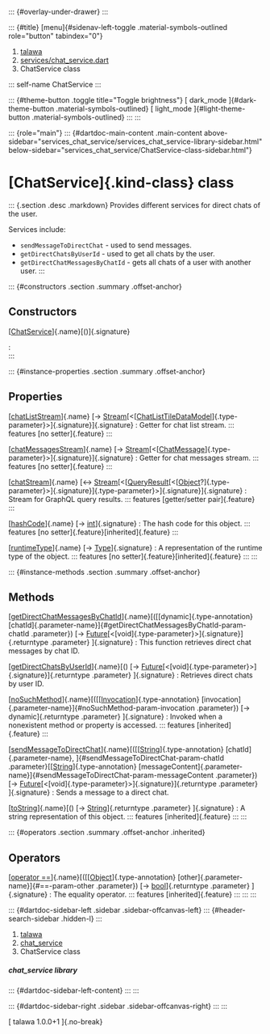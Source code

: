 ::: {#overlay-under-drawer}
:::

::: {#title}
[menu]{#sidenav-left-toggle .material-symbols-outlined role="button"
tabindex="0"}

1.  [talawa](../index.html)
2.  [services/chat_service.dart](../services_chat_service/)
3.  ChatService class

::: self-name
ChatService
:::

::: {#theme-button .toggle title="Toggle brightness"}
[ dark_mode ]{#dark-theme-button .material-symbols-outlined} [
light_mode ]{#light-theme-button .material-symbols-outlined}
:::
:::

::: {role="main"}
::: {#dartdoc-main-content .main-content above-sidebar="services_chat_service/services_chat_service-library-sidebar.html" below-sidebar="services_chat_service/ChatService-class-sidebar.html"}
<div>

# [ChatService]{.kind-class} class

</div>

::: {.section .desc .markdown}
Provides different services for direct chats of the user.

Services include:

-   `sendMessageToDirectChat` - used to send messages.
-   `getDirectChatsByUserId` - used to get all chats by the user.
-   `getDirectChatMessagesByChatId` - gets all chats of a user with
    another user.
:::

::: {#constructors .section .summary .offset-anchor}
## Constructors

[[ChatService](../services_chat_service/ChatService/ChatService.html)]{.name}[()]{.signature}

:   
:::

::: {#instance-properties .section .summary .offset-anchor}
## Properties

[[chatListStream](../services_chat_service/ChatService/chatListStream.html)]{.name} [→ [Stream](https://api.flutter.dev/flutter/dart-core/Stream-class.html)[\<[[ChatListTileDataModel](../models_chats_chat_list_tile_data_model/ChatListTileDataModel-class.html)]{.type-parameter}\>]{.signature}]{.signature}
:   Getter for chat list stream.
    ::: features
    [no setter]{.feature}
    :::

[[chatMessagesStream](../services_chat_service/ChatService/chatMessagesStream.html)]{.name} [→ [Stream](https://api.flutter.dev/flutter/dart-core/Stream-class.html)[\<[[ChatMessage](../models_chats_chat_message/ChatMessage-class.html)]{.type-parameter}\>]{.signature}]{.signature}
:   Getter for chat messages stream.
    ::: features
    [no setter]{.feature}
    :::

[[chatStream](../services_chat_service/ChatService/chatStream.html)]{.name} [↔ [Stream](https://api.flutter.dev/flutter/dart-core/Stream-class.html)[\<[[QueryResult](https://pub.dev/documentation/graphql/5.2.0-beta.9/graphql/QueryResult-class.html)[\<[[Object](https://api.flutter.dev/flutter/dart-core/Object-class.html)?]{.type-parameter}\>]{.signature}]{.type-parameter}\>]{.signature}]{.signature}
:   Stream for GraphQL query results.
    ::: features
    [getter/setter pair]{.feature}
    :::

[[hashCode](https://api.flutter.dev/flutter/dart-core/Object/hashCode.html)]{.name} [→ [int](https://api.flutter.dev/flutter/dart-core/int-class.html)]{.signature}
:   The hash code for this object.
    ::: features
    [no setter]{.feature}[inherited]{.feature}
    :::

[[runtimeType](https://api.flutter.dev/flutter/dart-core/Object/runtimeType.html)]{.name} [→ [Type](https://api.flutter.dev/flutter/dart-core/Type-class.html)]{.signature}
:   A representation of the runtime type of the object.
    ::: features
    [no setter]{.feature}[inherited]{.feature}
    :::
:::

::: {#instance-methods .section .summary .offset-anchor}
## Methods

[[getDirectChatMessagesByChatId](../services_chat_service/ChatService/getDirectChatMessagesByChatId.html)]{.name}[([[dynamic]{.type-annotation} [chatId]{.parameter-name}]{#getDirectChatMessagesByChatId-param-chatId .parameter}) [→ [Future](https://api.flutter.dev/flutter/dart-core/Future-class.html)[\<[void]{.type-parameter}\>]{.signature}]{.returntype .parameter} ]{.signature}
:   This function retrieves direct chat messages by chat ID.

[[getDirectChatsByUserId](../services_chat_service/ChatService/getDirectChatsByUserId.html)]{.name}[() [→ [Future](https://api.flutter.dev/flutter/dart-core/Future-class.html)[\<[void]{.type-parameter}\>]{.signature}]{.returntype .parameter} ]{.signature}
:   Retrieves direct chats by user ID.

[[noSuchMethod](https://api.flutter.dev/flutter/dart-core/Object/noSuchMethod.html)]{.name}[([[[Invocation](https://api.flutter.dev/flutter/dart-core/Invocation-class.html)]{.type-annotation} [invocation]{.parameter-name}]{#noSuchMethod-param-invocation .parameter}) [→ dynamic]{.returntype .parameter} ]{.signature}
:   Invoked when a nonexistent method or property is accessed.
    ::: features
    [inherited]{.feature}
    :::

[[sendMessageToDirectChat](../services_chat_service/ChatService/sendMessageToDirectChat.html)]{.name}[([[[String](https://api.flutter.dev/flutter/dart-core/String-class.html)]{.type-annotation} [chatId]{.parameter-name}, ]{#sendMessageToDirectChat-param-chatId .parameter}[[[String](https://api.flutter.dev/flutter/dart-core/String-class.html)]{.type-annotation} [messageContent]{.parameter-name}]{#sendMessageToDirectChat-param-messageContent .parameter}) [→ [Future](https://api.flutter.dev/flutter/dart-core/Future-class.html)[\<[void]{.type-parameter}\>]{.signature}]{.returntype .parameter} ]{.signature}
:   Sends a message to a direct chat.

[[toString](https://api.flutter.dev/flutter/dart-core/Object/toString.html)]{.name}[() [→ [String](https://api.flutter.dev/flutter/dart-core/String-class.html)]{.returntype .parameter} ]{.signature}
:   A string representation of this object.
    ::: features
    [inherited]{.feature}
    :::
:::

::: {#operators .section .summary .offset-anchor .inherited}
## Operators

[[operator ==](https://api.flutter.dev/flutter/dart-core/Object/operator_equals.html)]{.name}[([[[Object](https://api.flutter.dev/flutter/dart-core/Object-class.html)]{.type-annotation} [other]{.parameter-name}]{#==-param-other .parameter}) [→ [bool](https://api.flutter.dev/flutter/dart-core/bool-class.html)]{.returntype .parameter} ]{.signature}
:   The equality operator.
    ::: features
    [inherited]{.feature}
    :::
:::
:::

::: {#dartdoc-sidebar-left .sidebar .sidebar-offcanvas-left}
::: {#header-search-sidebar .hidden-l}
:::

1.  [talawa](../index.html)
2.  [chat_service](../services_chat_service/)
3.  ChatService class

##### chat_service library

::: {#dartdoc-sidebar-left-content}
:::
:::

::: {#dartdoc-sidebar-right .sidebar .sidebar-offcanvas-right}
:::
:::

[ talawa 1.0.0+1 ]{.no-break}
